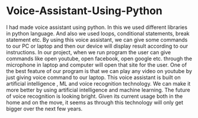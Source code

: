 # Voice-Assistant-Using-Python

I had made voice assistant using python. In this we used different libraries in python language. And also we used loops, conditional statements, break statement etc.
By using this voice assistant, we can give some commands to our PC or laptop and then our device will display result according to our instructions. In our project, when we run program the user can give commands like open youtube, open facebook, open google etc. through the microphone in laptop and computer will open that site for the user. One of the best feature of our program is that we can play any video on youtube by just giving voice command to our laptop.
This voice assistant is built on artificial intelligence , ML and voice recognition technology. We can make it more better by 
using artificial intelligence and machine learning.
The future of voice recognition is looking bright. Given its current usage both in the home and on the move, it seems as through this technology will only get bigger over the next few years.   
